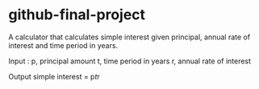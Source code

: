 # github-final-project

A calculator that calculates simple interest given principal, annual rate of interest and time period in years.

Input :
    p, principal amount
    t, time period in years
    r, annual rate of interest

Output 
  simple interest = p*t*r
  

